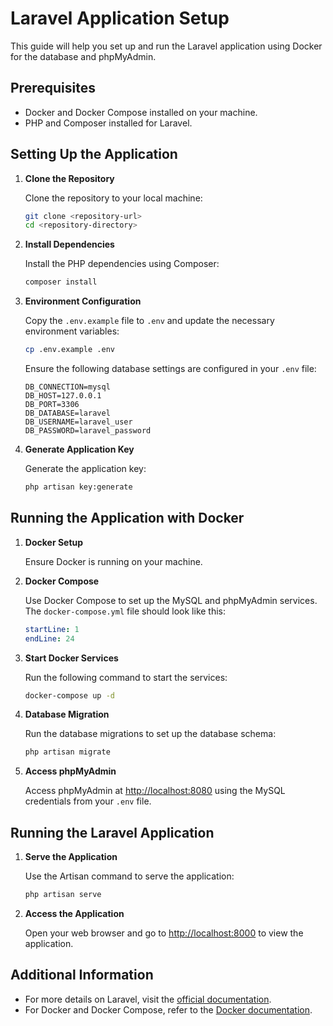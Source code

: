 

# Laravel Application Setup

This guide will help you set up and run the Laravel application using Docker for the database and phpMyAdmin.

## Prerequisites

- Docker and Docker Compose installed on your machine.
- PHP and Composer installed for Laravel.

## Setting Up the Application

1. **Clone the Repository**

   Clone the repository to your local machine:

   ```bash
   git clone <repository-url>
   cd <repository-directory>
   ```

2. **Install Dependencies**

   Install the PHP dependencies using Composer:

   ```bash
   composer install
   ```

3. **Environment Configuration**

   Copy the `.env.example` file to `.env` and update the necessary environment variables:

   ```bash
   cp .env.example .env
   ```

   Ensure the following database settings are configured in your `.env` file:

   ```env
   DB_CONNECTION=mysql
   DB_HOST=127.0.0.1
   DB_PORT=3306
   DB_DATABASE=laravel
   DB_USERNAME=laravel_user
   DB_PASSWORD=laravel_password
   ```

4. **Generate Application Key**

   Generate the application key:

   ```bash
   php artisan key:generate
   ```

## Running the Application with Docker

1. **Docker Setup**

   Ensure Docker is running on your machine.

2. **Docker Compose**

   Use Docker Compose to set up the MySQL and phpMyAdmin services. The `docker-compose.yml` file should look like this:

   ```yaml:docker-compose.yml
   startLine: 1
   endLine: 24
   ```

3. **Start Docker Services**

   Run the following command to start the services:

   ```bash
   docker-compose up -d
   ```

4. **Database Migration**

   Run the database migrations to set up the database schema:

   ```bash
   php artisan migrate
   ```

5. **Access phpMyAdmin**

   Access phpMyAdmin at [http://localhost:8080](http://localhost:8080) using the MySQL credentials from your `.env` file.

## Running the Laravel Application

1. **Serve the Application**

   Use the Artisan command to serve the application:

   ```bash
   php artisan serve
   ```

2. **Access the Application**

   Open your web browser and go to [http://localhost:8000](http://localhost:8000) to view the application.

## Additional Information

- For more details on Laravel, visit the [official documentation](https://laravel.com/docs).
- For Docker and Docker Compose, refer to the [Docker documentation](https://docs.docker.com/).
